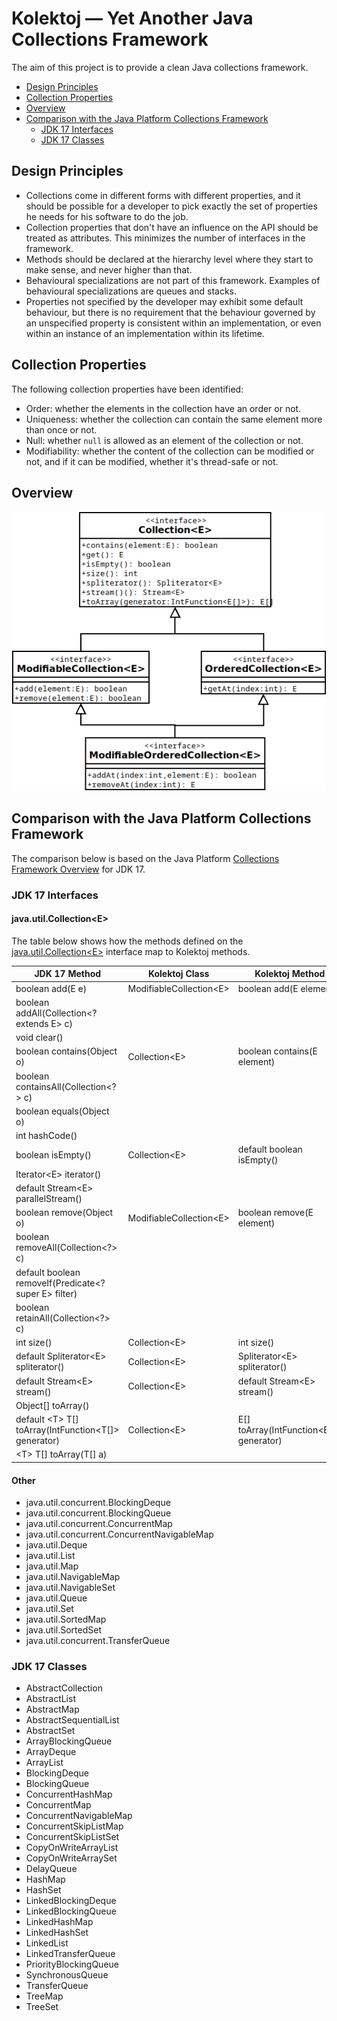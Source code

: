 # Kolektoj — Yet Another Java Collections Framework

The aim of this project is to provide a clean Java collections framework.

* [Design Principles](#design-principles)
* [Collection Properties](#collection-properties)
* [Overview](#overview)
* [Comparison with the Java Platform Collections Framework](#comparison-with-the-java-platform-collections-framework)
  * [JDK 17 Interfaces](#jdk-17-interfaces)
  * [JDK 17 Classes](#jdk-17-classes)

## Design Principles

* Collections come in different forms with different properties, and it should be possible for a developer to pick
  exactly the set of properties he needs for his software to do the job.
* Collection properties that don't have an influence on the API should be treated as attributes. This minimizes the
  number of interfaces in the framework.
* Methods should be declared at the hierarchy level where they start to make sense, and never higher than that.
* Behavioural specializations are not part of this framework. Examples of behavioural specializations are queues and
  stacks.
* Properties not specified by the developer may exhibit some default behaviour, but there is no requirement that the
  behaviour governed by an unspecified property is consistent within an implementation, or even within an instance of an
  implementation within its lifetime.

## Collection Properties

The following collection properties have been identified:

* Order: whether the elements in the collection have an order or not.
* Uniqueness: whether the collection can contain the same element more than once or not.
* Null: whether `null` is allowed as an element of the collection or not.
* Modifiability: whether the content of the collection can be modified or not, and if it can be modified, whether it's
  thread-safe or not.

## Overview

![Overview](Overview.png)

## Comparison with the Java Platform Collections Framework

The comparison below is based on the Java Platform
[Collections Framework Overview](https://docs.oracle.com/en/java/javase/17/docs/api/java.base/java/util/doc-files/coll-overview.html)
for JDK 17.

### JDK 17 Interfaces

#### java.util.Collection&lt;E>

The table below shows how the methods defined on the
[java.util.Collection&lt;E>](https://docs.oracle.com/en/java/javase/17/docs/api/java.base/java/util/Collection.html)
interface map to Kolektoj methods.

| JDK 17 Method                                             | Kolektoj Class             | Kolektoj Method                            |
|-----------------------------------------------------------|----------------------------|--------------------------------------------|
| boolean add(E e)                                          | ModifiableCollection&lt;E> | boolean add(E element)                     |
| boolean addAll(Collection&lt;? extends E> c)              |                            |                                            |
| void clear()                                              |                            |                                            |
| boolean contains(Object o)                                | Collection&lt;E>           | boolean contains(E element)                |
| boolean containsAll(Collection&lt;?> c)                   |                            |                                            |
| boolean equals(Object o)                                  |                            |                                            |
| int hashCode()                                            |                            |                                            |
| boolean isEmpty()                                         | Collection&lt;E>           | default boolean isEmpty()                  |
| Iterator&lt;E> iterator()                                 |                            |                                            |
| default Stream&lt;E> parallelStream()                     |                            |                                            |
| boolean remove(Object o)                                  | ModifiableCollection&lt;E> | boolean remove(E element)                  |
| boolean removeAll(Collection&lt;?> c)                     |                            |                                            |
| default boolean removeIf(Predicate&lt;? super E> filter)  |                            |                                            |
| boolean retainAll(Collection&lt;?> c)                     |                            |                                            |
| int size()                                                | Collection&lt;E>           | int size()                                 |
| default Spliterator&lt;E> spliterator()                   | Collection&lt;E>           | Spliterator&lt;E> spliterator()            |
| default Stream&lt;E> stream()                             | Collection&lt;E>           | default Stream&lt;E> stream()              |
| Object[] toArray()                                        |                            |                                            |
| default &lt;T> T[] toArray(IntFunction&lt;T[]> generator) | Collection&lt;E>           | E[] toArray(IntFunction&lt;E[]> generator) |
| &lt;T> T[] toArray(T[] a)                                 |                            |                                            |


#### Other

* java.util.concurrent.BlockingDeque
* java.util.concurrent.BlockingQueue
* java.util.concurrent.ConcurrentMap
* java.util.concurrent.ConcurrentNavigableMap
* java.util.Deque
* java.util.List
* java.util.Map
* java.util.NavigableMap
* java.util.NavigableSet
* java.util.Queue
* java.util.Set
* java.util.SortedMap
* java.util.SortedSet
* java.util.concurrent.TransferQueue

### JDK 17 Classes

* AbstractCollection
* AbstractList
* AbstractMap
* AbstractSequentialList
* AbstractSet
* ArrayBlockingQueue
* ArrayDeque
* ArrayList
* BlockingDeque
* BlockingQueue
* ConcurrentHashMap
* ConcurrentMap
* ConcurrentNavigableMap
* ConcurrentSkipListMap
* ConcurrentSkipListSet
* CopyOnWriteArrayList
* CopyOnWriteArraySet
* DelayQueue
* HashMap
* HashSet
* LinkedBlockingDeque
* LinkedBlockingQueue
* LinkedHashMap
* LinkedHashSet
* LinkedList
* LinkedTransferQueue
* PriorityBlockingQueue
* SynchronousQueue
* TransferQueue
* TreeMap
* TreeSet

